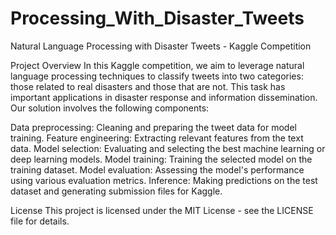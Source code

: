 # Processing_With_Disaster_Tweets
Natural Language Processing with Disaster Tweets - Kaggle Competition

Project Overview In this Kaggle competition, we aim to leverage natural language processing techniques to classify tweets into two categories: those related to real disasters and those that are not. This task has important applications in disaster response and information dissemination. Our solution involves the following components:

Data preprocessing: Cleaning and preparing the tweet data for model training. Feature engineering: Extracting relevant features from the text data. Model selection: Evaluating and selecting the best machine learning or deep learning models. Model training: Training the selected model on the training dataset. Model evaluation: Assessing the model's performance using various evaluation metrics. Inference: Making predictions on the test dataset and generating submission files for Kaggle.

License This project is licensed under the MIT License - see the LICENSE file for details.
